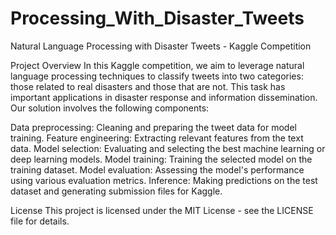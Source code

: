 # Processing_With_Disaster_Tweets
Natural Language Processing with Disaster Tweets - Kaggle Competition

Project Overview In this Kaggle competition, we aim to leverage natural language processing techniques to classify tweets into two categories: those related to real disasters and those that are not. This task has important applications in disaster response and information dissemination. Our solution involves the following components:

Data preprocessing: Cleaning and preparing the tweet data for model training. Feature engineering: Extracting relevant features from the text data. Model selection: Evaluating and selecting the best machine learning or deep learning models. Model training: Training the selected model on the training dataset. Model evaluation: Assessing the model's performance using various evaluation metrics. Inference: Making predictions on the test dataset and generating submission files for Kaggle.

License This project is licensed under the MIT License - see the LICENSE file for details.
